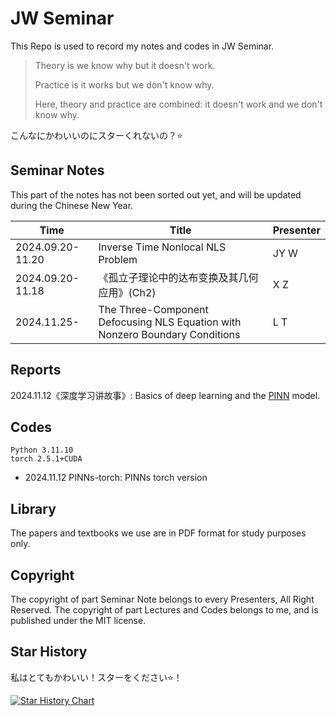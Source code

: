 # JW Seminar 

This Repo is used to record my notes and codes in JW Seminar. 

> Theory is we know why but it doesn't work.
>
> Practice is it works but we don't know why. 
>
> Here, theory and practice are combined: it doesn't work and we don't know why.

こんなにかわいいのにスターくれないの？⭐

## Seminar Notes

This part of the notes has not been sorted out yet, and will be updated during the Chinese New Year. 

| Time             | Title                                                                        | Presenter |
|------------------|------------------------------------------------------------------------------|-----------|
| 2024.09.20-11.20 | Inverse Time Nonlocal NLS Problem                                            | JY W      |
| 2024.09.20-11.18 | 《孤立子理论中的达布变换及其几何应用》(Ch2)                                                     | X Z       |
| 2024.11.25-      | The Three-Component Defocusing NLS Equation with Nonzero Boundary Conditions | L T       |

## Reports

2024.11.12《深度学习讲故事》: Basics of  deep learning and the [PINN](https://doi.org/10.1016/j.finel.2023.104047) model. 

## Codes

```
Python 3.11.10
torch 2.5.1+CUDA
```

- 2024.11.12 PINNs-torch: PINNs torch version

## Library

The papers and textbooks we use are in PDF format for study purposes only. 

## Copyright

The copyright of part Seminar Note belongs to every Presenters, All Right Reserved. 
The copyright of part Lectures and Codes belongs to me, and is published under the MIT license. 

## Star History

私はとてもかわいい！スターをください⭐！

[![Star History Chart](https://api.star-history.com/svg?repos=IceySwan/JW-seminar&type=Date)](https://star-history.com/#IceySwan/JW-seminar&Date)
